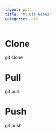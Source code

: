 ```yaml
---
layout: post
title: "My Git Notes"
categories: git
---
```


# Clone

  git clone <url>

# Pull

  git pull <url>

# Push

  git push <branch> <url>
